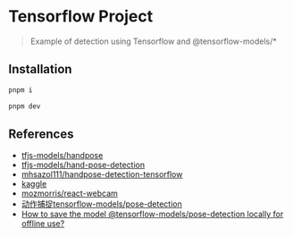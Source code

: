 # Tensorflow Project
> Example of detection using Tensorflow and @tensorflow-models/*

## Installation
```sh
pnpm i

pnpm dev
```

## References
- [tfjs-models/handpose](https://github.com/tensorflow/tfjs-models/tree/master/handpose)
- [tfjs-models/hand-pose-detection](https://github.com/tensorflow/tfjs-models/tree/master/hand-pose-detection)
- [mhsazol111/handpose-detection-tensorflow](https://github.com/mhsazol111/handpose-detection-tensorflow)
- [kaggle](https://www.kaggle.com/models/google/movenet/tfJs/singlepose-lightning)
- [mozmorris/react-webcam](https://github.com/mozmorris/react-webcam)
- [动作捕捉tensorflow-models/pose-detection](https://www.jianshu.com/p/9c0772dc115a)
- [How to save the model @tensorflow-models/pose-detection locally for offline use?](https://github.com/tensorflow/tfjs/issues/8334#issuecomment-2231426625)
